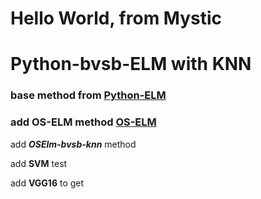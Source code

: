 # Hello World, from Mystic
Python-bvsb-ELM with KNN
===============
### base method from  [Python-ELM](https://github.com/dclambert/Python-ELM)
### add OS-ELM method [OS-ELM](https://blog.csdn.net/google19890102/article/details/45273309)

add **_OSElm-bvsb-knn_** method 

add  **SVM** test

add **VGG16** to get 
